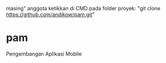 masing" anggota ketikkan di CMD pada folder proyek:
"git clone https://github.com/andikow/pam.git"

# pam
Pengembangan Aplikasi Mobile
